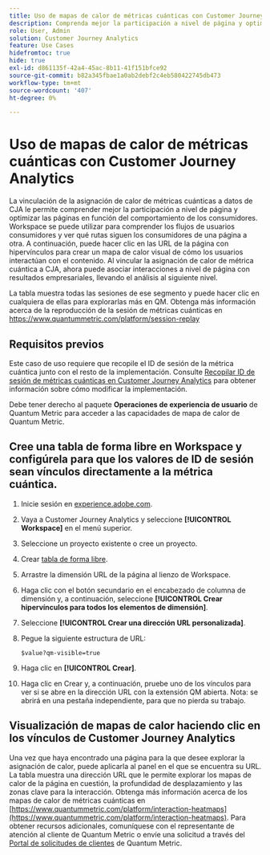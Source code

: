 ```yaml
---
title: Uso de mapas de calor de métricas cuánticas con Customer Journey Analytics
description: Comprenda mejor la participación a nivel de página y optimice las páginas en función del comportamiento del consumidor mediante los datos del mapa de calor de la métrica cuántica.
role: User, Admin
solution: Customer Journey Analytics
feature: Use Cases
hidefromtoc: true
hide: true
exl-id: d861135f-42a4-45ac-8b11-41f151bfce92
source-git-commit: b82a345fbae1a0ab2debf2c4eb580422745db473
workflow-type: tm+mt
source-wordcount: '407'
ht-degree: 0%

---
```


# Uso de mapas de calor de métricas cuánticas con Customer Journey Analytics

La vinculación de la asignación de calor de métricas cuánticas a datos de CJA le permite comprender mejor la participación a nivel de página y optimizar las páginas en función del comportamiento de los consumidores. Workspace se puede utilizar para comprender los flujos de usuarios consumidores y ver qué rutas siguen los consumidores de una página a otra. A continuación, puede hacer clic en las URL de la página con hipervínculos para crear un mapa de calor visual de cómo los usuarios interactúan con el contenido.  Al vincular la asignación de calor de métrica cuántica a CJA, ahora puede asociar interacciones a nivel de página con resultados empresariales, llevando el análisis al siguiente nivel.

La tabla muestra todas las sesiones de ese segmento y puede hacer clic en cualquiera de ellas para explorarlas más en QM.  Obtenga más información acerca de la reproducción de la sesión de métricas cuánticas en https://www.quantummetric.com/platform/session-replay

## Requisitos previos

Este caso de uso requiere que recopile el ID de sesión de la métrica cuántica junto con el resto de la implementación. Consulte [Recopilar ID de sesión de métricas cuánticas en Customer Journey Analytics](collect-session-id.md) para obtener información sobre cómo modificar la implementación.

Debe tener derecho al paquete **Operaciones de experiencia de usuario** de Quantum Metric para acceder a las capacidades de mapa de calor de Quantum Metric.

## Cree una tabla de forma libre en Workspace y configúrela para que los valores de ID de sesión sean vínculos directamente a la métrica cuántica.

1. Inicie sesión en [experience.adobe.com](https://experience.adobe.com).
1. Vaya a Customer Journey Analytics y seleccione **[!UICONTROL Workspace]** en el menú superior.
1. Seleccione un proyecto existente o cree un proyecto.
1. Crear [tabla de forma libre](/help/analysis-workspace/visualizations/freeform-table/freeform-table.md).
1. Arrastre la dimensión URL de la página al lienzo de Workspace.
1. Haga clic con el botón secundario en el encabezado de columna de dimensión y, a continuación, seleccione **[!UICONTROL Crear hipervínculos para todos los elementos de dimensión]**.
1. Seleccione **[!UICONTROL Crear una dirección URL personalizada]**.
1. Pegue la siguiente estructura de URL:

   ```
   $value?qm-visible=true
   ```

1. Haga clic en **[!UICONTROL Crear]**.

1. Haga clic en Crear y, a continuación, pruebe uno de los vínculos para ver si se abre en la dirección URL con la extensión QM abierta. Nota: se abrirá en una pestaña independiente, para que no pierda su trabajo.


## Visualización de mapas de calor haciendo clic en los vínculos de Customer Journey Analytics

Una vez que haya encontrado una página para la que desee explorar la asignación de calor, puede aplicarla al panel en el que se encuentra su URL. La tabla muestra una dirección URL que le permite explorar los mapas de calor de la página en cuestión, la profundidad de desplazamiento y las zonas clave para la interacción.  Obtenga más información acerca de los mapas de calor de métricas cuánticas en [https://www.quantummetric.com/platform/interaction-heatmaps](https://www.quantummetric.com/platform/interaction-heatmaps).  Para obtener recursos adicionales, comuníquese con el representante de atención al cliente de Quantum Metric o envíe una solicitud a través del [Portal de solicitudes de clientes](https://community.quantummetric.com/s/public-support-page) de Quantum Metric.


